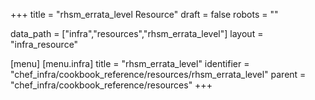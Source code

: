+++
title = "rhsm_errata_level Resource"
draft = false
robots = ""

data_path = ["infra","resources","rhsm_errata_level"]
layout = "infra_resource"


[menu]
  [menu.infra]
    title = "rhsm_errata_level"
    identifier = "chef_infra/cookbook_reference/resources/rhsm_errata_level"
    parent = "chef_infra/cookbook_reference/resources"
+++

<!-- The contents of this page are automatically generated from the rhsm_errata_level.yaml file in the data directory. -->
<!-- To suggest a change, edit the https://github.com/chef/chef/blob/master/lib/chef/resource/rhsm_errata_level.rb file
      and submit a pull request to the https://github.com/chef/chef repository. -->

